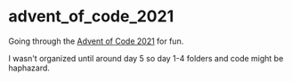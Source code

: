 # advent_of_code_2021

Going through the [Advent of Code 2021](https://adventofcode.com/2021) for fun.

I wasn't organized until around day 5 so day 1-4 folders and code might be haphazard.